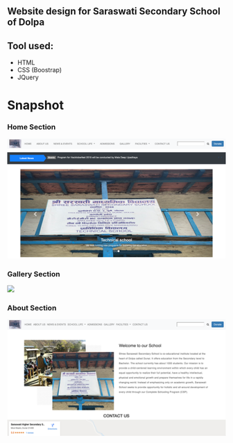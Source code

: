 ## Website design for Saraswati Secondary School of Dolpa

## Tool used:
* HTML
* CSS (Boostrap)
* JQuery

# Snapshot

### Home Section

![](/images/home.png)

### Gallery Section

![](/images/galley.png)

### About Section

![](/images/about.png)


